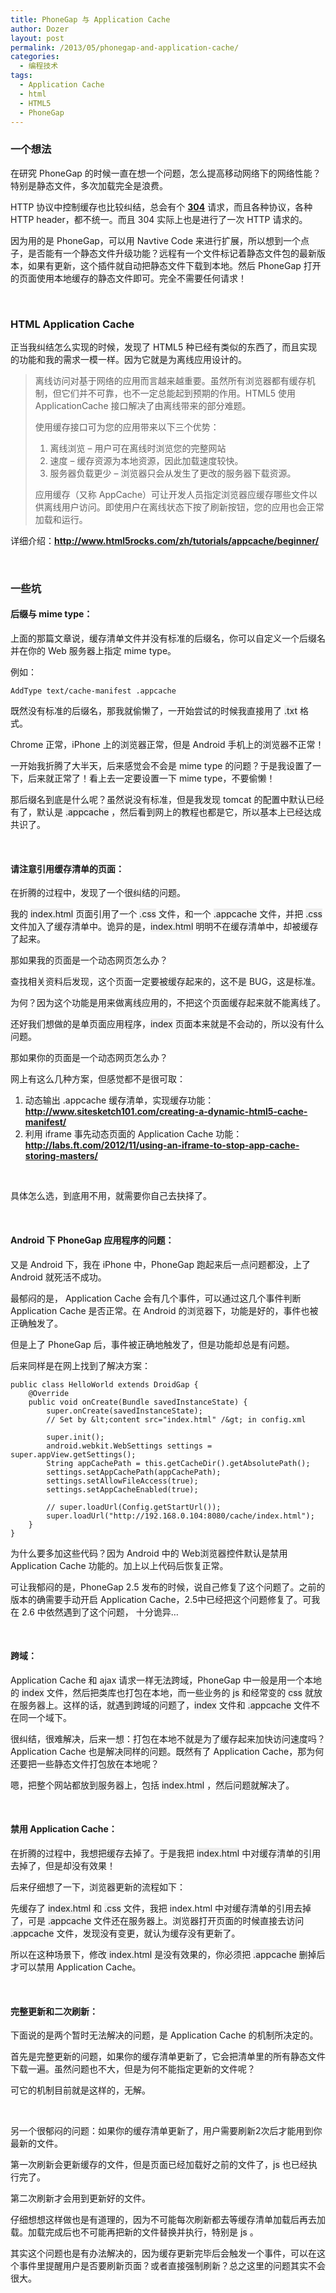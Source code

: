 ```yaml
---
title: PhoneGap 与 Application Cache
author: Dozer
layout: post
permalink: /2013/05/phonegap-and-application-cache/
categories:
  - 编程技术
tags:
  - Application Cache
  - html
  - HTML5
  - PhoneGap
---
```


### 一个想法

在研究 PhoneGap 的时候一直在想一个问题，怎么提高移动网络下的网络性能？特别是静态文件，多次加载完全是浪费。

HTTP 协议中控制缓存也比较纠结，总会有个 <a href="http://www.w3.org/Protocols/rfc2616/rfc2616-sec10.html#sec10.3.5" target="_blank"><strong>304</strong></a> 请求，而且各种协议，各种 HTTP header，都不统一。而且 304 实际上也是进行了一次 HTTP 请求的。

因为用的是 PhoneGap，可以用 Navtive Code 来进行扩展，所以想到一个点子，是否能有一个静态文件升级功能？远程有一个文件标记着静态文件包的最新版本，如果有更新，这个插件就自动把静态文件下载到本地。然后 PhoneGap 打开的页面使用本地缓存的静态文件即可。完全不需要任何请求！

<!--more-->

&nbsp;

### HTML Application Cache

正当我纠结怎么实现的时候，发现了 HTML5 种已经有类似的东西了，而且实现的功能和我的需求一模一样。因为它就是为离线应用设计的。

> 离线访问对基于网络的应用而言越来越重要。虽然所有浏览器都有缓存机制，但它们并不可靠，也不一定总能起到预期的作用。HTML5 使用 ApplicationCache 接口解决了由离线带来的部分难题。
>
> 使用缓存接口可为您的应用带来以下三个优势：
>
> 1.  离线浏览 &#8211; 用户可在离线时浏览您的完整网站
> 2.  速度 &#8211; 缓存资源为本地资源，因此加载速度较快。
> 3.  服务器负载更少 &#8211; 浏览器只会从发生了更改的服务器下载资源。
>
> 应用缓存（又称 AppCache）可让开发人员指定浏览器应缓存哪些文件以供离线用户访问。即使用户在离线状态下按了刷新按钮，您的应用也会正常加载和运行。

详细介绍：<a href="http://www.html5rocks.com/zh/tutorials/appcache/beginner/" target="_blank"><strong>http://www.html5rocks.com/zh/tutorials/appcache/beginner/</strong></a>

&nbsp;

### 一些坑

#### 后缀与 mime type：

上面的那篇文章说，缓存清单文件并没有标准的后缀名，你可以自定义一个后缀名并在你的 Web 服务器上指定 mime type。

例如：

`AddType text/cache-manifest .appcache`

既然没有标准的后缀名，那我就偷懒了，一开始尝试的时候我直接用了 <span style="background-color: #eeeeee;">.txt</span> 格式。

Chrome 正常，iPhone 上的浏览器正常，但是 Android 手机上的浏览器不正常！

一开始我折腾了大半天，后来感觉会不会是 mime type 的问题？于是我设置了一下，后来就正常了！看上去一定要设置一下 mime type，不要偷懒！

那后缀名到底是什么呢？虽然说没有标准，但是我发现 tomcat 的配置中默认已经有了，默认是 <span style="background-color: #eeeeee;">.appcache</span> ，然后看到网上的教程也都是它，所以基本上已经达成共识了。

&nbsp;

#### 请注意引用缓存清单的页面：

在折腾的过程中，发现了一个很纠结的问题。

我的 <span style="background-color: #eeeeee;">index.html</span> 页面引用了一个 <span style="background-color: #eeeeee;">.css</span> 文件，和一个 <span style="background-color: #eeeeee;">.appcache</span> 文件，并把 <span style="background-color: #eeeeee;">.css</span> 文件加入了缓存清单中。诡异的是，<span style="background-color: #eeeeee;">index.html</span> 明明不在缓存清单中，却被缓存了起来。

那如果我的页面是一个动态网页怎么办？

查找相关资料后发现，这个页面一定要被缓存起来的，这不是 BUG，这是标准。

为何？因为这个功能是用来做离线应用的，不把这个页面缓存起来就不能离线了。

还好我们想做的是单页面应用程序，<span style="background-color: #eeeeee;">index</span> 页面本来就是不会动的，所以没有什么问题。

那如果你的页面是一个动态网页怎么办？

网上有这么几种方案，但感觉都不是很可取：

1.  动态输出 .appcache 缓存清单，实现缓存功能：<a href="http://www.sitesketch101.com/creating-a-dynamic-html5-cache-manifest/" target="_blank"><strong>http://www.sitesketch101.com/creating-a-dynamic-html5-cache-manifest/</strong></a>
2.  利用 iframe 事先动态页面的 Application Cache 功能：<a href="http://labs.ft.com/2012/11/using-an-iframe-to-stop-app-cache-storing-masters/" target="_blank"><strong>http://labs.ft.com/2012/11/using-an-iframe-to-stop-app-cache-storing-masters/</strong></a>

&nbsp;

具体怎么选，到底用不用，就需要你自己去抉择了。

&nbsp;

#### Android 下 PhoneGap 应用程序的问题：

又是 Android 下，我在 iPhone 中，PhoneGap 跑起来后一点问题都没，上了 Android 就死活不成功。

最郁闷的是， Application Cache 会有几个事件，可以通过这几个事件判断 Application Cache 是否正常。在 Android 的浏览器下，功能是好的，事件也被正确触发了。

但是上了 PhoneGap 后，事件被正确地触发了，但是功能却总是有问题。

后来同样是在网上找到了解决方案：

    public class HelloWorld extends DroidGap {
    	@Override
    	public void onCreate(Bundle savedInstanceState) {
    		super.onCreate(savedInstanceState);
    		// Set by &lt;content src="index.html" /&gt; in config.xml

    		super.init();
    		android.webkit.WebSettings settings = super.appView.getSettings();
    		String appCachePath = this.getCacheDir().getAbsolutePath();
    		settings.setAppCachePath(appCachePath);
    		settings.setAllowFileAccess(true);
    		settings.setAppCacheEnabled(true);

    		// super.loadUrl(Config.getStartUrl());
    		super.loadUrl("http://192.168.0.104:8080/cache/index.html");
    	}
    }

为什么要多加这些代码？因为 Android 中的 Web浏览器控件默认是禁用 Application Cache 功能的。加上以上代码后恢复正常。

可让我郁闷的是，PhoneGap 2.5 发布的时候，说自己修复了这个问题了。之前的版本的确需要手动开启 Application Cache，2.5中已经把这个问题修复了。可我在 2.6 中依然遇到了这个问题， 十分诡异…

&nbsp;

#### 跨域：

Application Cache 和 ajax 请求一样无法跨域，PhoneGap 中一般是用一个本地的 <span style="background-color: #eeeeee;">index</span> 文件，然后把类库也打包在本地，而一些业务的 <span style="background-color: #eeeeee;">js</span> 和经常变的 <span style="background-color: #eeeeee;">css</span> 就放在服务器上。这样的话，就遇到跨域的问题了，<span style="background-color: #eeeeee;">index</span> 文件和 <span style="background-color: #eeeeee;">.appcache</span> 文件不在同一个域下。

很纠结，很难解决，后来一想：打包在本地不就是为了缓存起来加快访问速度吗？Application Cache 也是解决同样的问题。既然有了 Application Cache，那为何还要把一些静态文件打包放在本地呢？

嗯，把整个网站都放到服务器上，包括 <span style="background-color: #eeeeee;">index.html</span> ，然后问题就解决了。

&nbsp;

#### 禁用 Application Cache：

在折腾的过程中，我想把缓存去掉了。于是我把 <span style="background-color: #eeeeee;">index.html</span> 中对缓存清单的引用去掉了，但是却没有效果！

后来仔细想了一下，浏览器更新的流程如下：

先缓存了 <span style="background-color: #eeeeee;">index.html</span> 和 <span style="background-color: #eeeeee;">.css</span> 文件，我把 index.html 中对缓存清单的引用去掉了，可是 <span style="background-color: #eeeeee;">.appcache</span> 文件还在服务器上。浏览器打开页面的时候直接去访问 <span style="background-color: #eeeeee;">.appcache</span> 文件，发现没有变更，就认为缓存没有更新了。

所以在这种场景下，修改<span style="background-color: #eeeeee;"> index.html</span> 是没有效果的，你必须把 <span style="background-color: #eeeeee;">.appcache</span> 删掉后才可以禁用 Application Cache。

&nbsp;

#### 完整更新和二次刷新：

下面说的是两个暂时无法解决的问题，是 Application Cache 的机制所决定的。

首先是完整更新的问题，如果你的缓存清单更新了，它会把清单里的所有静态文件下载一遍。虽然问题也不大，但是为何不能指定更新的文件呢？

可它的机制目前就是这样的，无解。

&nbsp;

另一个很郁闷的问题：如果你的缓存清单更新了，用户需要刷新2次后才能用到你最新的文件。

第一次刷新会更新缓存的文件，但是页面已经加载好之前的文件了，<span style="background-color: #eeeeee;">js</span> 也已经执行完了。

第二次刷新才会用到更新好的文件。

仔细想想这样做也是有道理的，因为不可能每次刷新都去等缓存清单加载后再去加载。加载完成后也不可能再把新的文件替换并执行，特别是 <span style="background-color: #eeeeee;">js</span> 。

其实这个问题也是有办法解决的，因为缓存更新完毕后会触发一个事件，可以在这个事件里提醒用户是否要刷新页面？或者直接强制刷新？总之这里的问题其实不会很大。
